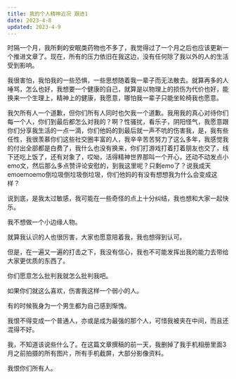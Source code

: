 ```yaml
---
title: 我的个人精神近况 跟进1
date: 2023-4-8
updated: 2023-4-9
---
```


时隔一个月，我所剩的安眠类药物也不多了，我觉得过了一个月之后也应该更新一个推进文章了。现在，所有的压力依旧在我这边，没有任何除了我以外的人的生活受到影响。

我很害怕，我怕我的一些恐惧，一些思想随着我一辈子而无法散去。就算再多的人唾骂，怎么也好，我想要一个健康的自己，就算是以物理上的损伤为代价也好，能换来一个生理上，精神上的健康，我愿意，哪怕我一辈子只能坐轮椅我也愿意。

我欠所有人一个道歉，但你们所有人同时也欠我一个道歉。我用我的真心对待你们每一个人，你们到最后都怎么对我的？啊？性骚扰，看乐子，阴阳怪气，我愿意跟你们分享我生活的一点一滴，你们他妈的到最后就一声不吭的伤害我，是，我有些任性，我很羡慕你们这些社交圈丰富的人，我辛辛苦苦努力了这么多年，我感觉我的付出全部都是白费了，我什么也没有换来，你们打游戏打着打着朋友也交了，线下还吃上饭了，还有对象了，哎呦，活得精神世界那叫一个开心，还动不动发点小emo文，然后那么多点赞评论安慰的，到我这里呢？只剩emo了？说我成天emoemoemo倒垃圾倒垃圾倒垃圾，你们他妈的有没有想想我为什么会变成这样？

说到底，是我太过敏感，我可能在一些奇怪的点上十分纠结，我也想和大家一起快乐。

我不想做一个小边缘人物。

就算我认识的人也很厉害，大家也愿意陪着我，我也想得到认可。

但是，在一遍又一遍的打击之下，我没有信心，我也不可能发挥出我的能力去带给大家更优质的东西了。

你们愿意怎么批判我就怎么批判我吧。

如果你们就这么喜欢，伤害我这样一个弱小的人。

有的时候我身为一个男生都为自己感到惭愧。

我恨不得变成一个普通人，亦或是成为最强的那个人，可惜我被夹在中间，而且还混得不好。

我，不知道该说些什么了。在这篇文章撰稿的前一天，我删掉了我手机相册里面3月之前拍摄的所有图片，所有手机截屏，大部分影像资料。

我恨你们所有人。

